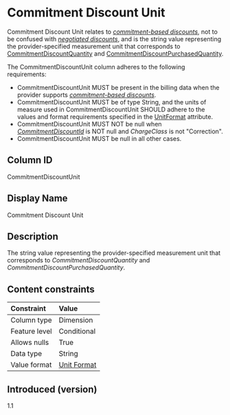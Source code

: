 # Commitment Discount Unit

Commitment Discount Unit relates to [*commitment-based discounts*](#glossary:commitment-based-discount), not to be confused with [*negotiated discounts*](#glossary:negotiated-discount), and is the string value representing the provider-specified measurement unit that corresponds to [CommitmentDiscountQuantity](#commitmentdiscountconsumedquantity) and [CommitmentDiscountPurchasedQuantity](#commitmentdiscountpurchasedquantity).

The CommitmentDiscountUnit column adheres to the following requirements:

* CommitmentDiscountUnit MUST be present in the billing data when the provider supports [*commitment-based discounts*](#glossary:commitment-based-discount).
* CommitmentDiscountUnit MUST be of type String, and the units of measure used in CommitmentDiscountUnit SHOULD adhere to the values and format requirements specified in the [UnitFormat](#unitformat) attribute.
* CommitmentDiscountUnit MUST NOT be null when [*CommitmentDiscountId*](#commitmentdiscountid) is NOT null and *ChargeClass* is not "Correction".
* CommitmentDiscountUnit MUST be null in all other cases.

## Column ID

CommitmentDiscountUnit

## Display Name

Commitment Discount Unit

## Description

The string value representing the provider-specified measurement unit that corresponds to *CommitmentDiscountQuantity* and *CommitmentDiscountPurchasedQuantity*.

## Content constraints

| Constraint      | Value            |
|:----------------|:-----------------|
| Column type     | Dimension        |
| Feature level   | Conditional      |
| Allows nulls    | True             |
| Data type       | String           |
| Value format    | [Unit Format](#unitformat)|

## Introduced (version)

1.1
